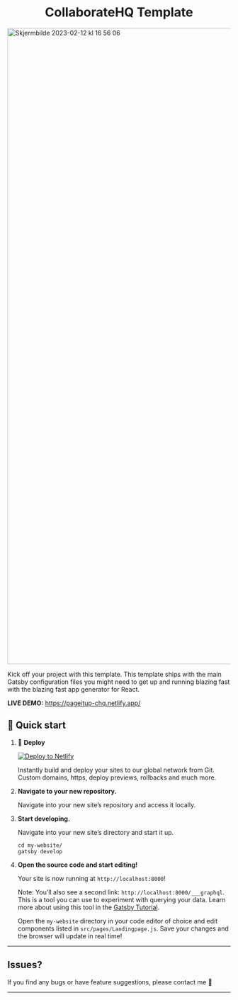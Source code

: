 <!-- <p align="center">
  <a href="https://www.pageitup.com">
    <img alt="Page It Up" src="https://www.gatsbyjs.com/Gatsby-Monogram.svg" width="60" />
  </a>
</p> -->
<h1 align="center">
  CollaborateHQ Template
</h1>

<img width="1436" alt="Skjermbilde 2023-02-12 kl  16 56 06" src="https://user-images.githubusercontent.com/62800747/218326078-ba506669-5689-45d1-98a9-78c5f27eb227.png">

Kick off your project with this template. This template ships with the main Gatsby configuration files you might need to get up and running blazing fast with the blazing fast app generator for React.

**LIVE DEMO:** https://pageitup-chq.netlify.app/

## 🚀 Quick start

1. 💫 **Deploy**

    [![Deploy to Netlify](https://www.netlify.com/img/deploy/button.svg)](https://app.netlify.com/start/deploy?repository=https://github.com/vegardloewe/templates-collaborateHQ)

    Instantly build and deploy your sites to our global network from Git. Custom domains, https, deploy previews, rollbacks and much more.

2.  **Navigate to your new repository.**

    Navigate into your new site’s repository and access it locally.

3.  **Start developing.**

    Navigate into your new site’s directory and start it up.

    ```shell
    cd my-website/
    gatsby develop
    ```

4.  **Open the source code and start editing!**

    Your site is now running at `http://localhost:8000`!

    Note: You'll also see a second link: `http://localhost:8000/___graphql`. This is a tool you can use to experiment with querying your data. Learn more about using this tool in the [Gatsby Tutorial](https://www.gatsbyjs.com/docs/tutorial/part-4/#use-graphiql-to-explore-the-data-layer-and-write-graphql-queries).

    Open the `my-website` directory in your code editor of choice and edit components listed in `src/pages/Landingpage.js`. Save your changes and the browser will update in real time!

---

## Issues?

If you find any bugs or have feature suggestions, please contact me 🙏

---

<!-- <a href="https://www.buymeacoffee.com/kmuenster" target="_blank"><img src="https://cdn.buymeacoffee.com/buttons/default-orange.png" alt="Buy Me A Coffee" height="41" width="174"></a>

Konstantin Münster – [konstantin.digital](https://konstantin.digital) -->
